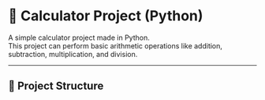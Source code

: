 # 🧮 Calculator Project (Python)

A simple calculator project made in Python.  
This project can perform basic arithmetic operations like addition, subtraction, multiplication, and division.

---

## 📂 Project Structure

